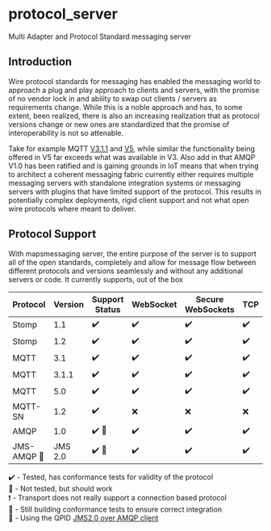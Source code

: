 # protocol_server
Multi Adapter and Protocol Standard messaging server


## Introduction
Wire protocol standards for messaging has enabled the messaging world to approach a plug and play approach to clients and servers, with the promise of no vendor lock in and ability to swap out clients / servers as requirements change. While this is a noble approach and has, to some extent, been realized, there is also an increasing realization that as protocol versions change or new ones are standardized that the promise of interoperability is not so attenable.

Take for example MQTT [V3.1.1](https://docs.oasis-open.org/mqtt/mqtt/v3.1.1/mqtt-v3.1.1.html) and [V5](https://docs.oasis-open.org/mqtt/mqtt/v5.0/mqtt-v5.0.html), while similar the functionality being offered in V5 far exceeds what was available in V3. Also add in that AMQP V1.0 has been ratified and is gaining grounds in IoT means that when trying to architect a coherent messaging fabric currently either requires multiple messaging servers with standalone integration systems or messaging servers with plugins that have limited support of the protocol. This results in potentially complex deployments, rigid client support and not what open wire protocols where meant to deliver.


## Protocol Support
With mapsmessaging server, the entire purpose of the server is to support all of the open standards, completely and allow for message flow between different protocols and versions seamlessly and without any additional servers or code. It currently supports, out of the box

| Protocol | Version | Support Status | WebSocket | Secure WebSockets | TCP | SSL | UDP | LoRa | Serial |
| -------- | ------- | -------------- | --------- | ----------------- | --- | --- | --- | ---- | ------ |
| Stomp    | 1.1     | :heavy_check_mark: | :heavy_check_mark: | :heavy_check_mark:  | :heavy_check_mark:| :heavy_check_mark: | :x: | :heavy_exclamation_mark: | :small_red_triangle: |
| Stomp    | 1.2     | :heavy_check_mark: | :heavy_check_mark: | :heavy_check_mark: | :heavy_check_mark: | :heavy_check_mark: | :x: | :heavy_exclamation_mark: | :small_red_triangle: |
| MQTT     | 3.1     | :heavy_check_mark: | :heavy_check_mark: | :heavy_check_mark: | :heavy_check_mark: | :heavy_check_mark: | :x: | :heavy_exclamation_mark: | :small_red_triangle: | 
| MQTT     | 3.1.1   | :heavy_check_mark: | :heavy_check_mark: | :heavy_check_mark: | :heavy_check_mark: | :heavy_check_mark: | :x: | :heavy_exclamation_mark: | :small_red_triangle: |
| MQTT     | 5.0     | :heavy_check_mark: | :heavy_check_mark: | :heavy_check_mark: | :heavy_check_mark: | :heavy_check_mark: | :x: | :heavy_exclamation_mark: | :small_red_triangle: |
| MQTT-SN  | 1.2     | :heavy_check_mark: | :x: | :x: | :x: | :x: | :heavy_check_mark: | :heavy_check_mark: | :x: |
| AMQP     | 1.0     | :heavy_check_mark: :small_blue_diamond: | :heavy_check_mark: | :heavy_check_mark: | :heavy_check_mark: | :heavy_check_mark: | :x: | :heavy_exclamation_mark: | :small_red_triangle: |
| JMS-AMQP :small_orange_diamond: | JMS 2.0  | :heavy_check_mark: :small_blue_diamond: | :heavy_check_mark: | :heavy_check_mark: | :heavy_check_mark: | :heavy_check_mark: | :x: | :heavy_exclamation_mark: | :small_red_triangle: |

:heavy_check_mark: - Tested, has conformance tests for validity of the protocol\
:small_red_triangle: - Not tested, but should work\
:heavy_exclamation_mark: - Transport does not really support a connection based protocol\
:small_blue_diamond: - Still building conformance tests to ensure correct integration\
:small_orange_diamond: - Using the QPID [JMS2.0 over AMQP client](https://qpid.apache.org/components/jms/index.html) 



